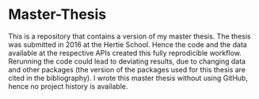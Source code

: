 # Master-Thesis
This is a repository that contains a version of my master thesis. 
The thesis was submitted in 2016 at the Hertie School. Hence the code and the data available at the respective APIs created this fully reprodicible workflow. Rerunning the code could lead to deviating results, due to changing data and other packages (the version of the packages used for this thesis are cited in the bibliography). 
I wrote this master thesis without using GitHub, hence no project history is available. 
